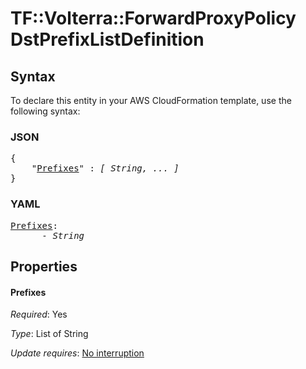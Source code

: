 # TF::Volterra::ForwardProxyPolicy DstPrefixListDefinition

## Syntax

To declare this entity in your AWS CloudFormation template, use the following syntax:

### JSON

<pre>
{
    "<a href="#prefixes" title="Prefixes">Prefixes</a>" : <i>[ String, ... ]</i>
}
</pre>

### YAML

<pre>
<a href="#prefixes" title="Prefixes">Prefixes</a>: <i>
      - String</i>
</pre>

## Properties

#### Prefixes

_Required_: Yes

_Type_: List of String

_Update requires_: [No interruption](https://docs.aws.amazon.com/AWSCloudFormation/latest/UserGuide/using-cfn-updating-stacks-update-behaviors.html#update-no-interrupt)

